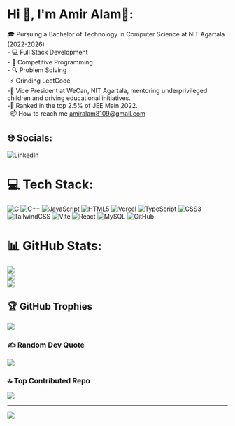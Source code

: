 # Hi 👋, I'm Amir Alam👋:
🎓 Pursuing a Bachelor of Technology in Computer Science at NIT Agartala (2022-2026)<br>- 💻 Full Stack Development<br>- 🚀 Competitive Programming<br>- 🔍 Problem Solving<br>-⚡ Grinding LeetCode<br>-🌟 Vice President at WeCan, NIT Agartala, mentoring underprivileged children and driving educational initiatives.<br>-🥇 Ranked in the top 2.5% of JEE Main 2022.<br>-📫 How to reach me amiralam8109@gmail.com<br>


## 🌐 Socials:
[![LinkedIn](https://img.shields.io/badge/LinkedIn-%230077B5.svg?logo=linkedin&logoColor=white)](https://linkedin.com/in/amiralam)


# 💻 Tech Stack:
![C](https://img.shields.io/badge/c-%2300599C.svg?style=for-the-badge&logo=c&logoColor=white) ![C++](https://img.shields.io/badge/c++-%2300599C.svg?style=for-the-badge&logo=c%2B%2B&logoColor=white) ![JavaScript](https://img.shields.io/badge/javascript-%23323330.svg?style=for-the-badge&logo=javascript&logoColor=%23F7DF1E) ![HTML5](https://img.shields.io/badge/html5-%23E34F26.svg?style=for-the-badge&logo=html5&logoColor=white) ![Vercel](https://img.shields.io/badge/vercel-%23000000.svg?style=for-the-badge&logo=vercel&logoColor=white) ![TypeScript](https://img.shields.io/badge/typescript-%23007ACC.svg?style=for-the-badge&logo=typescript&logoColor=white) ![CSS3](https://img.shields.io/badge/css3-%231572B6.svg?style=for-the-badge&logo=css3&logoColor=white) ![TailwindCSS](https://img.shields.io/badge/tailwindcss-%2338B2AC.svg?style=for-the-badge&logo=tailwind-css&logoColor=white) ![Vite](https://img.shields.io/badge/vite-%23646CFF.svg?style=for-the-badge&logo=vite&logoColor=white) ![React](https://img.shields.io/badge/react-%2320232a.svg?style=for-the-badge&logo=react&logoColor=%2361DAFB) ![MySQL](https://img.shields.io/badge/mysql-4479A1.svg?style=for-the-badge&logo=mysql&logoColor=white) ![GitHub](https://img.shields.io/badge/github-%23121011.svg?style=for-the-badge&logo=github&logoColor=white)
# 📊 GitHub Stats:
![](https://github-readme-stats.vercel.app/api?username=amiralam198&theme=dark&hide_border=false&include_all_commits=true&count_private=true)<br/>
![](https://github-readme-streak-stats.herokuapp.com/?user=amiralam198&theme=dark&hide_border=false)<br/>
![](https://github-readme-stats.vercel.app/api/top-langs/?username=amiralam198&theme=dark&hide_border=false&include_all_commits=true&count_private=true&layout=compact)

## 🏆 GitHub Trophies
![](https://github-profile-trophy.vercel.app/?username=amiralam198&theme=radical&no-frame=false&no-bg=false&margin-w=4)

### ✍️ Random Dev Quote
![](https://quotes-github-readme.vercel.app/api?type=horizontal&theme=radical)

### 🔝 Top Contributed Repo
![](https://github-contributor-stats.vercel.app/api?username=amiralam198&limit=5&theme=dark&combine_all_yearly_contributions=true)

---
[![](https://visitcount.itsvg.in/api?id=amiralam198&icon=0&color=0)](https://visitcount.itsvg.in)

<!-- Proudly created with GPRM ( https://gprm.itsvg.in ) -->
